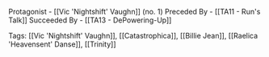 Protagonist - [[Vic 'Nightshift' Vaughn]] (no. 1)
Preceded By - [[TA11 - Run's Talk]]
Succeeded By - [[TA13 - DePowering-Up]]

Tags: [[Vic 'Nightshift' Vaughn]], [[Catastrophica]], [[Billie Jean]], [[Raelica 'Heavensent' Danse]], [[Trinity]]